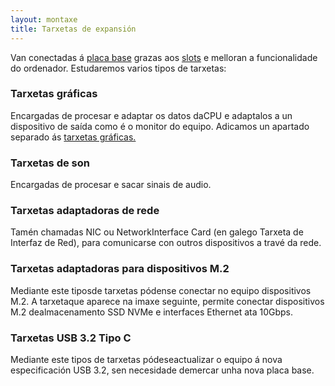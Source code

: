 ```yaml
---
layout: montaxe
title: Tarxetas de expansión
---
```


Van conectadas á [placa base]({{site.url}}/placa/00placa) grazas aos [slots]({{site.url}}/placa/13slots) e melloran a funcionalidade do ordenador. Estudaremos varios tipos de tarxetas:


### Tarxetas gráficas 
 Encargadas de procesar e adaptar os datos daCPU e adaptalos a un dispositivo de saída como é o monitor do equipo. Adicamos un apartado separado ás [tarxetas gráficas.]({{site.url}}/montaxe/14tarxgrafica)

### Tarxetas de son
  Encargadas de procesar e sacar sinais de audio.

###  Tarxetas adaptadoras de rede 
 
  Tamén chamadas NIC ou NetworkInterface Card (en galego Tarxeta de Interfaz de Red), para comunicarse con outros dispositivos a travé da rede.

### Tarxetas adaptadoras para dispositivos M.2 
 
 Mediante este tiposde tarxetas pódense conectar no equipo dispositivos M.2. A tarxetaque aparece na imaxe seguinte, permite conectar dispositivos M.2 dealmacenamento SSD NVMe e interfaces Ethernet ata 10Gbps.

### Tarxetas USB 3.2 Tipo C
 
 Mediante este tipos de tarxetas pódeseactualizar o equipo á nova especificación USB 3.2, sen necesidade demercar unha nova placa base.



